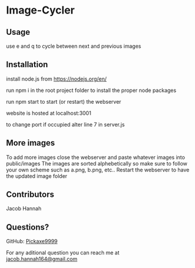 # Image-Cycler

## Usage
use e and q to cycle between next and previous images


## Installation
install node.js from https://nodejs.org/en/

run npm i in the root project folder to install the proper node packages

run npm start to start (or restart) the webserver

website is hosted at localhost:3001

to change port if occupied alter line 7 in server.js 


## More images
To add more images close the webserver and paste whatever images into public/images
The images are sorted alphebetically so make sure to follow your own scheme such as a.png, b.png, etc..
Restart the webserver to have the updated image folder

## Contributors
Jacob Hannah

## Questions?
GitHub: [Pickaxe9999](https://github.com/Pickaxe9999)

For any aditional question you can reach me at [jacob.hannah164@gmail.com](jacob.hannah164@gmail.com)